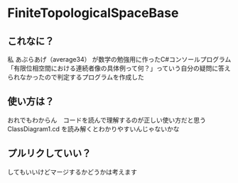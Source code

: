 # FiniteTopologicalSpaceBase


## これなに？
私 あぶらあげ（average34） が数学の勉強用に作ったC#コンソールプログラム
「有限位相空間における連続者像の具体例って何？」っていう自分の疑問に答えられなかったので判定するプログラムを作成した

## 使い方は？

おれでもわからん　コードを読んで理解するのが正しい使い方だと思う
ClassDiagram1.cd を読み解くとわかりやすいんじゃないかな

## プルリクしていい？
してもいいけどマージするかどうかは考えます



